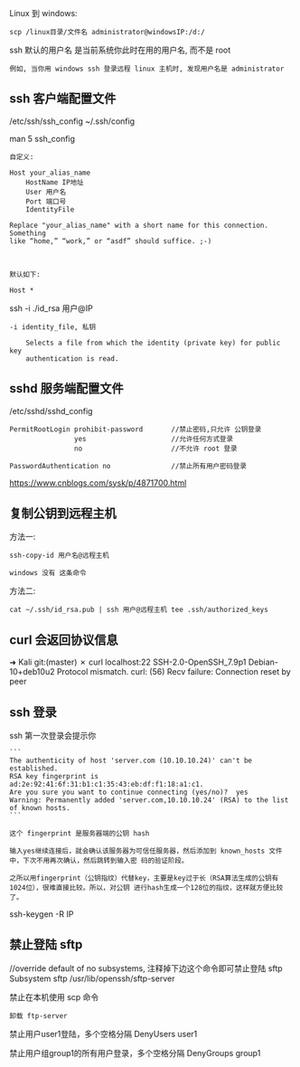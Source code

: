 Linux 到 windows:

    scp /linux目录/文件名 administrator@windowsIP:/d:/


ssh 默认的用户名 是当前系统你此时在用的用户名, 而不是 root

    例如, 当你用 windows ssh 登录远程 linux 主机时, 发现用户名是 administrator


## ssh 客户端配置文件

/etc/ssh/ssh_config
~/.ssh/config

man 5 ssh_config

    自定义:

    Host your_alias_name
        HostName IP地址
        User 用户名
        Port 端口号
        IdentityFile

    Replace "your_alias_name" with a short name for this connection. Something
    like “home,” “work,” or “asdf” should suffice. ;-)



    默认如下:

    Host *


ssh -i ./id_rsa 用户@IP

    -i identity_file, 私钥

        Selects a file from which the identity (private key) for public key
        authentication is read.

## sshd 服务端配置文件

/etc/sshd/sshd_config

    PermitRootLogin prohibit‐password       //禁止密码,只允许 公钥登录
                    yes                     //允许任何方式登录
                    no                      //不允许 root 登录
        
    PasswordAuthentication no               //禁止所有用户密码登录


https://www.cnblogs.com/sysk/p/4871700.html



## 复制公钥到远程主机

方法一:

    ssh-copy-id 用户名@远程主机

    windows 没有 这条命令

方法二:

    cat ~/.ssh/id_rsa.pub | ssh 用户@远程主机 tee .ssh/authorized_keys



## curl 会返回协议信息

➜  Kali git:(master) ✗ curl localhost:22
SSH-2.0-OpenSSH_7.9p1 Debian-10+deb10u2
Protocol mismatch.
curl: (56) Recv failure: Connection reset by peer




## ssh 登录

ssh 第一次登录会提示你

    ```
    The authenticity of host 'server.com (10.10.10.24)' can't be established. 
    RSA key fingerprint is ad:2e:92:41:6f:31:b1:c1:35:43:eb:df:f1:18:a1:c1. 
    Are you sure you want to continue connecting (yes/no)?  yes 
    Warning: Permanently added 'server.com,10.10.10.24' (RSA) to the list of known hosts. 
    ```

    这个 fingerprint 是服务器端的公钥 hash

    输入yes继续连接后，就会确认该服务器为可信任服务器，然后添加到 known_hosts 文件中，下次不用再次确认，然后跳转到输入密 码的验证阶段。

    之所以用fingerprint（公钥指纹）代替key，主要是key过于长（RSA算法生成的公钥有1024位），很难直接比较。所以，对公钥 进行hash生成一个128位的指纹，这样就方便比较了。


ssh-keygen -R IP


## 禁止登陆 sftp 

//override default of no subsystems, 注释掉下边这个命令即可禁止登陆 sftp
Subsystem   sftp    /usr/lib/openssh/sftp-server


禁止在本机使用 scp 命令

    卸载 ftp-server

禁止用户user1登陆，多个空格分隔
    DenyUsers user1

禁止用户组group1的所有用户登录，多个空格分隔
    DenyGroups group1



## 
